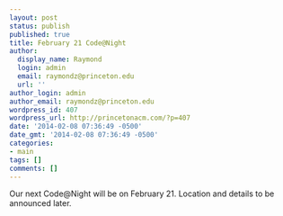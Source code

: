 ```yaml
---
layout: post
status: publish
published: true
title: February 21 Code@Night
author:
  display_name: Raymond
  login: admin
  email: raymondz@princeton.edu
  url: ''
author_login: admin
author_email: raymondz@princeton.edu
wordpress_id: 407
wordpress_url: http://princetonacm.com/?p=407
date: '2014-02-08 07:36:49 -0500'
date_gmt: '2014-02-08 07:36:49 -0500'
categories:
- main
tags: []
comments: []
---
```

<p>Our next Code@Night will be on February 21.  Location and details to be announced later.</p>
